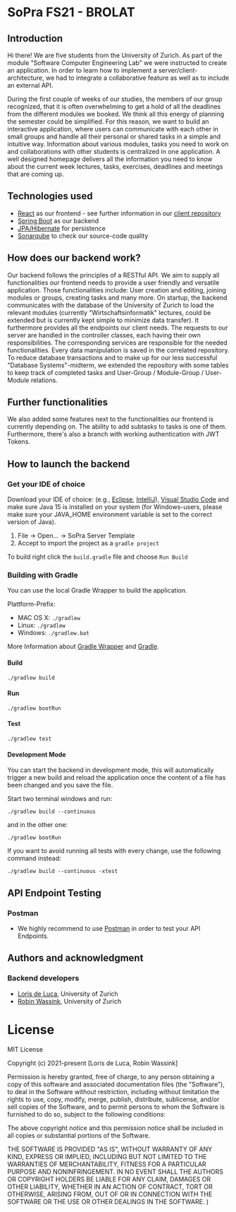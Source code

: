 # SoPra FS21 - BROLAT

## Introduction

Hi there! We are five students from the University of Zurich. As part of the module "Software Computer Engineering Lab" we were instructed to create an application. In order to learn how to implement a server/client-architecture, we had to integrate a collaborative feature as well as to include an external API.  

During the first couple of weeks of our studies, the members of our group recognized, that it is often overwhelming to get a hold of all the deadlines from the different modules we booked. We think all this energy of planning the semester could be simplified. For this reason, we want to build an interactive application, where users can communicate with each other in small groups and handle all their personal or shared tasks in a simple and intuitive way. Information about various modules, tasks you need to work on and collaborations with other students is centralized in one application. A well designed homepage delivers all the information you need to know about the current week lectures, tasks, exercises, deadlines and meetings that are coming up.

## Technologies used
- [React](https://reactjs.org/) as our frontend - see further information in our [client repository](https://github.com/sopra-fs21-group-09/sopra-fs21-group-09-client)
- [Spring Boot](https://spring.io/) as our backend
- [JPA/Hibernate](https://hibernate.org/orm/documentation/5.4/) for persistence
- [Sonarqube](https://www.sonarqube.org/) to check our source-code quality

## How does our backend work?

Our backend follows the principles of a RESTful API. We aim to supply all functionalities our frontend needs to provide a user friendly and versatile application. Those functionalities include: User creation and editing, joining modules or groups, creating tasks and many more. 
On startup, the backend communicates with the database of the University of Zurich to load the relevant modules (currently "Wirtschaftsinformatik" lectures, could be extended but is currently kept simple to minimize data transfer). It furthermore provides all the endpoints our client needs. The requests to our server are handled in the controller classes, each having their own responsibilities. The corresponding services are responsible for the needed functionalities. Every data manipulation is saved in the correlated repository. To reduce database transactions and to make up for our less successful "Database Systems"-midterm, we extended the repository with some tables to keep track of completed tasks and User-Group / Module-Group / User-Module relations.

## Further functionalities

We also added some features next to the functionalities our frontend is currently depending on. The ability to add subtasks to tasks is one of them. 
Furthermore, there's also a branch with working authentication with JWT Tokens.

## How to launch the backend

### Get your IDE of choice

Download your IDE of choice: (e.g., [Eclipse](http://www.eclipse.org/downloads/), [IntelliJ](https://www.jetbrains.com/idea/download/)), [Visual Studio Code](https://code.visualstudio.com/) and make sure Java 15 is installed on your system (for Windows-users, please make sure your JAVA_HOME environment variable is set to the correct version of Java).

1. File -> Open... -> SoPra Server Template
2. Accept to import the project as a `gradle project`

To build right click the `build.gradle` file and choose `Run Build`

### Building with Gradle

You can use the local Gradle Wrapper to build the application.

Plattform-Prefix:

-   MAC OS X: `./gradlew`
-   Linux: `./gradlew`
-   Windows: `./gradlew.bat`

More Information about [Gradle Wrapper](https://docs.gradle.org/current/userguide/gradle_wrapper.html) and [Gradle](https://gradle.org/docs/).

#### Build

`./gradlew build`

#### Run

`./gradlew bootRun`

#### Test

`./gradlew test`

#### Development Mode

You can start the backend in development mode, this will automatically trigger a new build and reload the application
once the content of a file has been changed and you save the file.

Start two terminal windows and run:

`./gradlew build --continuous`

and in the other one:

`./gradlew bootRun`

If you want to avoid running all tests with every change, use the following command instead:

`./gradlew build --continuous -xtest`

## API Endpoint Testing

### Postman

-   We highly recommend to use [Postman](https://www.getpostman.com) in order to test your API Endpoints.

## Authors and acknowledgment

### Backend developers
- [Loris de Luca](https://github.com/DeLucaL), University of Zurich 
- [Robin Wassink](https://github.com/RobinWassink), University of Zurich

# License
MIT License

Copyright (c) 2021-present [Loris de Luca, Robin Wassink]

Permission is hereby granted, free of charge, to any person obtaining a copy
of this software and associated documentation files (the "Software"), to deal
in the Software without restriction, including without limitation the rights
to use, copy, modify, merge, publish, distribute, sublicense, and/or sell
copies of the Software, and to permit persons to whom the Software is
furnished to do so, subject to the following conditions:

The above copyright notice and this permission notice shall be included in all
copies or substantial portions of the Software.

THE SOFTWARE IS PROVIDED "AS IS", WITHOUT WARRANTY OF ANY KIND, EXPRESS OR
IMPLIED, INCLUDING BUT NOT LIMITED TO THE WARRANTIES OF MERCHANTABILITY,
FITNESS FOR A PARTICULAR PURPOSE AND NONINFRINGEMENT. IN NO EVENT SHALL THE
AUTHORS OR COPYRIGHT HOLDERS BE LIABLE FOR ANY CLAIM, DAMAGES OR OTHER
LIABILITY, WHETHER IN AN ACTION OF CONTRACT, TORT OR OTHERWISE, ARISING FROM,
OUT OF OR IN CONNECTION WITH THE SOFTWARE OR THE USE OR OTHER DEALINGS IN THE
SOFTWARE.
)
